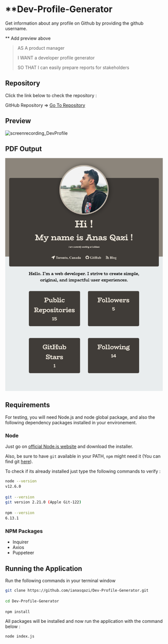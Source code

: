 # ****Dev-Profile-Generator**
Get information about any profile on Github by providing the github username.

** Add preview above 

> AS A product manager
>
> I WANT a developer profile generator
>
> SO THAT I can easily prepare reports for stakeholders

## Repository 

Click the link below to check the repository :

GitHub Repository => [Go To Repository](https://github.com/ianasqazi/Dev-Profile-Generator)

## Preview

![screenrecording_DevProfile](/sample/screenrecording_DevProfile.gif)



## PDF Output

![screenshot](sample/screenshot.png)

## Requirements

For testing, you will need Node.js and node global package, and also the following dependency packages installed in your environement.  

### Node

 Just go on [official Node.js website](https://nodejs.org/) and download the installer.

Also, be sure to have `git` available in your PATH, `npm` might need it (You can find git [here](https://git-scm.com/)).  

To check if its already installed just type the following commands to verify :

```bash
node --version
v12.6.0

git --version
git version 2.21.0 (Apple Git-122)

npm --version
6.13.1
```

### NPM Packages

- Inquirer
- Axios
- Puppeteer

## Running the Application

Run the following commands in your terminal window 

```bash
git clone https://github.com/ianasqazi/Dev-Profile-Generator.git

cd Dev-Profile-Generator

npm install
```



All packages will be installed and now run the application with the command below : 

```bash
node index.js
```

